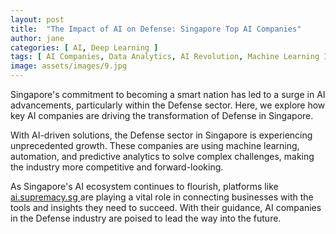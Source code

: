 ```yaml
---
layout: post
title:  "The Impact of AI on Defense: Singapore Top AI Companies"
author: jane
categories: [ AI, Deep Learning ]
tags: [ AI Companies, Data Analytics, AI Revolution, Machine Learning Innovations, AI Transformation ]
image: assets/images/9.jpg
---
```


Singapore's commitment to becoming a smart nation has led to a surge in AI advancements, particularly within the Defense sector. Here, we explore how key AI companies are driving the transformation of Defense in Singapore.

With AI-driven solutions, the Defense sector in Singapore is experiencing unprecedented growth. These companies are using machine learning, automation, and predictive analytics to solve complex challenges, making the industry more competitive and forward-looking.

As Singapore's AI ecosystem continues to flourish, platforms like <a href="https://ai.supremacy.sg" target="_blank"> ai.supremacy.sg </a> are playing a vital role in connecting businesses with the tools and insights they need to succeed. With their guidance, AI companies in the Defense industry are poised to lead the way into the future.
